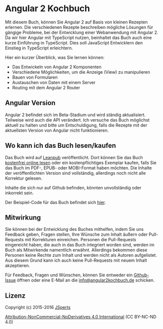 # Angular 2 Kochbuch

Mit diesem Buch, können Sie Angular 2 auf Basis von kleinen Rezepten erlernen.
Die verschiedenen Rezepte beschreiben mögliche Lösungen für gängige Probleme, bei der Entwicklung einer Webanwendung mit Angular 2.
Da wir hier Angular mit TypeScript nutzen, beinhaltet das Buch auch eine kurze Einführung in TypeScript. Dies soll JavaScript Entwicklern den Einstieg in TypeScript erleichtern.

Hier ein kurzer Überblick, was Sie lernen können:
* Das Entwickeln von Angular 2 Komponenten
* Verschiedene Möglichkeiten, um die Anzeige (View) zu manipulieren
* Bauen von Formularen
* Austauschen von Daten mit einem Server
* Routing mit dem Angular 2 Router

## Angular Version

Angular 2 befindet sich im Beta-Stadium und wird ständig aktualisiert. Teilweise wird auch die API verändert.
Ich versuche das Buch möglichst aktuell zu halten und bitte um Entschuldigung, falls die Rezepte mit der aktuellsten Version von Angular nicht funktionieren.

## Wo kann ich das Buch lesen/kaufen

Das Buch wird auf [Leanpub](https://leanpub.com/angular2kochbuch/) veröffentlicht.
Dort können Sie das Buch [kostenfrei online lesen](https://leanpub.com/angular2kochbuch/lean) oder ein kostenpflichtiges Exemplar kaufen, falls Sie das Buch im PDF-, EPUB- oder MOBI-Format haben möchten.
Die Inhalte der veröffentlichten Version sind vollständig, allerdings noch nicht alle Korrektur gelesen.

Inhalte die sich nur auf Github befinden, könnten unvollständig oder inkorrekt sein.

Der Beispiel-Code für das Buch befindet sich [hier](https://github.com/jsperts/angular2_kochbuch_code).

## Mitwirkung

Sie können bei der Entwicklung des Buches mithelfen, indem Sie uns Feedback geben, Fragen stellen, Ihre Wünsche zum Inhalt äußern oder Pull-Requests mit Korrekturen einreichen. Personen die Pull-Requests eingereicht haben, die auch in das Buch integriert worden sind, werden im Buch als Mitwirkende namentlich erwähnt. Allerdings bekommen diese Personen keine Rechte zum Inhalt und werden nicht als Autoren aufgelistet. Aus diesem Grund kann ich auch keine Pull-Requests mit neuem Inhalt akzeptieren.

Für Feedback, Fragen und Wünschen, können Sie entweder ein [Github-Issue](https://github.com/jsperts/angular2_kochbuch/issues) öffnen oder eine E-Mail an die [info@angular2kochbuch.de](mailto:info@angular2kochbuch.de) schicken.

## Lizenz

Copyright (c) 2015-2016 [JSperts](https://jsperts.de)

[Attribution-NonCommercial-NoDerivatives 4.0 International](http://creativecommons.org/licenses/by-nc-nd/4.0/deed.de) (CC BY-NC-ND 4.0)

